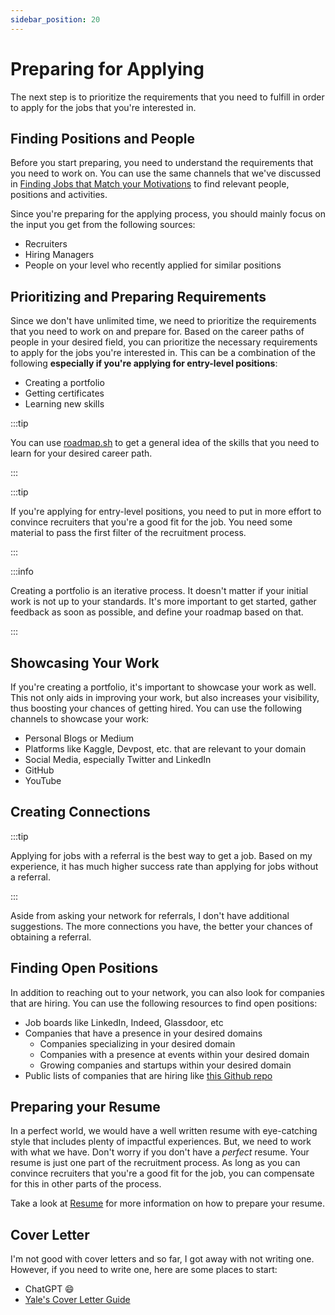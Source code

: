 ```yaml
---
sidebar_position: 20
---
```


# Preparing for Applying

The next step is to prioritize the requirements that you need to fulfill in order to apply for the jobs that you're interested in.

## Finding Positions and People

Before you start preparing, you need to understand the requirements that you need to work on. You can use the same channels that we've discussed in [Finding Jobs that Match your Motivations](../010-finding-work-you-enjoy.md/#finding-jobs-that-match-your-motivations) to find relevant people, positions and activities.

Since you're preparing for the applying process, you should mainly focus on the input you get from the following sources:

- Recruiters
- Hiring Managers
- People on your level who recently applied for similar positions

## Prioritizing and Preparing Requirements

Since we don't have unlimited time, we need to prioritize the requirements that you need to work on and prepare for. Based on the career paths of people in your desired field, you can prioritize the necessary requirements to apply for the jobs you're interested in. This can be a combination of the following **especially if you're applying for entry-level positions**:

- Creating a portfolio
- Getting certificates
- Learning new skills

:::tip

You can use [roadmap.sh](https://roadmap.sh/) to get a general idea of the skills that you need to learn for your desired career path.

:::

:::tip

If you're applying for entry-level positions, you need to put in more effort to convince recruiters that you're a good fit for the job. You need some material to pass the first filter of the recruitment process.

:::

:::info

Creating a portfolio is an iterative process. It doesn't matter if your initial work is not up to your standards. It's more important to get started, gather feedback as soon as possible, and define your roadmap based on that.

:::

## Showcasing Your Work

If you're creating a portfolio, it's important to showcase your work as well. This not only aids in improving your work, but also increases your visibility, thus boosting your chances of getting hired. You can use the following channels to showcase your work:

- Personal Blogs or Medium
- Platforms like Kaggle, Devpost, etc. that are relevant to your domain
- Social Media, especially Twitter and LinkedIn
- GitHub
- YouTube

## Creating Connections

:::tip

Applying for jobs with a referral is the best way to get a job. Based on my experience, it has much higher success rate than applying for jobs without a referral.

:::

Aside from asking your network for referrals, I don't have additional suggestions. The more connections you have, the better your chances of obtaining a referral.

## Finding Open Positions

In addition to reaching out to your network, you can also look for companies that are hiring. You can use the following resources to find open positions:

- Job boards like LinkedIn, Indeed, Glassdoor, etc
- Companies that have a presence in your desired domains
  - Companies specializing in your desired domain
  - Companies with a presence at events within your desired domain
  - Growing companies and startups within your desired domain
- Public lists of companies that are hiring like [<icon icon="fa-brands fa-github" size="lg" /> this Github repo](https://github.com/komeilmehranfar/visa-sponsers-companies-for-iranians)

## Preparing your Resume

In a perfect world, we would have a well written resume with eye-catching style that includes plenty of impactful experiences. But, we need to work with what we have. Don't worry if you don't have a _perfect_ resume. Your resume is just one part of the recruitment process. As long as you can convince recruiters that you're a good fit for the job, you can compensate for this in other parts of the process.

Take a look at [Resume](./010-resume.md) for more information on how to prepare your resume.

## Cover Letter

I'm not good with cover letters and so far, I got away with not writing one. However, if you need to write one, here are some places to start:

- ChatGPT 😄
- [Yale's Cover Letter Guide](https://your.yale.edu/sites/default/files/maximizing_your_coverletter_guide_2016.pdf)

